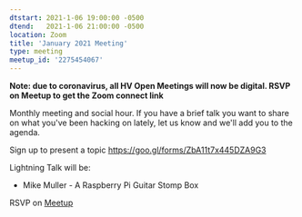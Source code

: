 ```yaml
---
dtstart: 2021-1-06 19:00:00 -0500
dtend:   2021-1-06 21:00:00 -0500
location: Zoom
title: 'January 2021 Meeting'
type: meeting
meetup_id: '2275454067'
---
```


**Note: due to coronavirus, all HV Open Meetings will now be
digital. RSVP on Meetup to get the Zoom connect link**

Monthly meeting and social hour. If you have a brief talk you want to share on what you've been hacking on lately, let us know and we'll add you to the agenda.

Sign up to present a topic https://goo.gl/forms/ZbA11t7x445DZA9G3

Lightning Talk will be:

- Mike Muller - A Raspberry Pi Guitar Stomp Box

RSVP on [Meetup](https://www.meetup.com/hvopen/events/275454067/)
